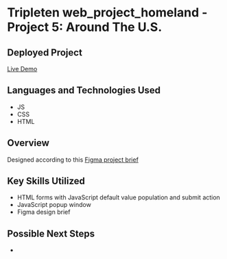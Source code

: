 # Tripleten web_project_homeland - Project 5: Around The U.S.

## Deployed Project

[Live Demo](https://mikeofmay.github.io/web_project_homeland/)

## Languages and Technologies Used

- JS
- CSS
- HTML

## Overview

Designed according to this [Figma project brief](https://www.figma.com/file/89jWb7ipy9wiA4vVDIRKS8/Web_Brief_Sprint_5_ID-%7C-Di-Sekitar-A.S.-%7C-desktop-%2B-mobile?type=design&node-id=80-260&mode=design&t=ZsibMwJLfUdlDGVw-0)

## Key Skills Utilized

- HTML forms with JavaScript default value population and submit action
- JavaScript popup window
- Figma design brief

## Possible Next Steps

-
